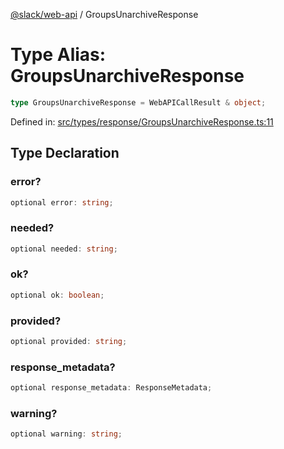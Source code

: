 [@slack/web-api](../index.md) / GroupsUnarchiveResponse

# Type Alias: GroupsUnarchiveResponse

```ts
type GroupsUnarchiveResponse = WebAPICallResult & object;
```

Defined in: [src/types/response/GroupsUnarchiveResponse.ts:11](https://github.com/slackapi/node-slack-sdk/blob/main/packages/web-api/src/types/response/GroupsUnarchiveResponse.ts#L11)

## Type Declaration

### error?

```ts
optional error: string;
```

### needed?

```ts
optional needed: string;
```

### ok?

```ts
optional ok: boolean;
```

### provided?

```ts
optional provided: string;
```

### response\_metadata?

```ts
optional response_metadata: ResponseMetadata;
```

### warning?

```ts
optional warning: string;
```
